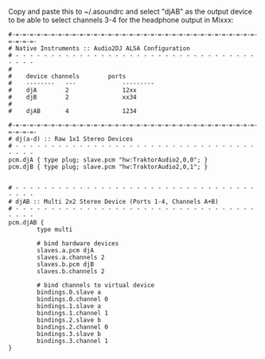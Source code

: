 Copy and paste this to \~/.asoundrc and select "djAB" as the output
device to be able to select channels 3-4 for the headphone output in
Mixxx:

    #-=-=-=-=-=-=-=-=-=-=-=-=-=-=-=-=-=-=-=-=-=-=-=-=-=-=-=-=-=-=-=-=-=-=-=-=-=-=-
    # Native Instruments :: Audio2DJ ALSA Configuration
    # - - - - - - - - - - - - - - - - - - - - - - - - - - - - - - - - - - - - - -
    #
    #    device channels        ports
    #    --------   ---             ---------
    #    djA        2               12xx
    #    djB        2               xx34
    #
    #    djAB       4               1234
    
    #-=-=-=-=-=-=-=-=-=-=-=-=-=-=-=-=-=-=-=-=-=-=-=-=-=-=-=-=-=-=-=-=-=-=-=-=-=-=-
    # dj(a-d) :: Raw 1x1 Stereo Devices
    # - - - - - - - - - - - - - - - - - - - - - - - - - - - - - - - - - - - - - -
    pcm.djA { type plug; slave.pcm "hw:TraktorAudio2,0,0"; }
    pcm.djB { type plug; slave.pcm "hw:TraktorAudio2,0,1"; }
    
    
    # - - - - - - - - - - - - - - - - - - - - - - - - - - - - - - - - - - - - - -
    # djAB :: Multi 2x2 Stereo Device (Ports 1-4, Channels A+B)
    # - - - - - - - - - - - - - - - - - - - - - - - - - - - - - - - - - - - - - -
    pcm.djAB {
            type multi
    
            # bind hardware devices
            slaves.a.pcm djA
            slaves.a.channels 2
            slaves.b.pcm djB
            slaves.b.channels 2
    
            # bind channels to virtual device
            bindings.0.slave a
            bindings.0.channel 0
            bindings.1.slave a
            bindings.1.channel 1
            bindings.2.slave b
            bindings.2.channel 0
            bindings.3.slave b
            bindings.3.channel 1
    }
